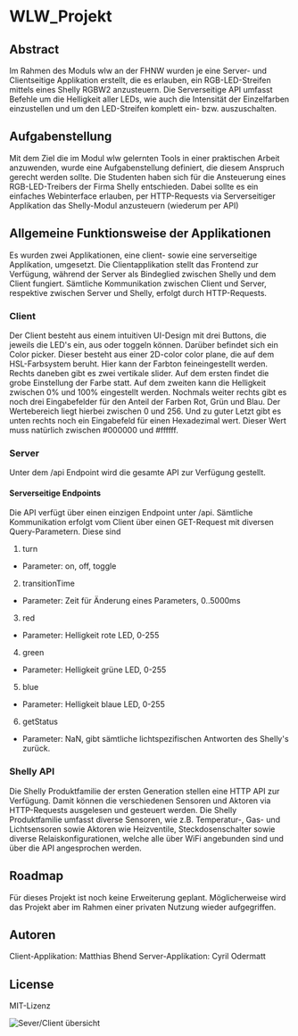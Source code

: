 # WLW_Projekt

## Abstract

Im Rahmen des Moduls wlw an der FHNW wurden je eine Server- und Clientseitige Applikation erstellt, die es erlauben, ein RGB-LED-Streifen mittels eines Shelly RGBW2 anzusteuern. Die Serverseitige API umfasst Befehle um die Helligkeit aller LEDs, wie auch die Intensität der Einzelfarben einzustellen und um den LED-Streifen komplett ein- bzw. auszuschalten.

## Aufgabenstellung

Mit dem Ziel die im Modul wlw gelernten Tools in einer praktischen Arbeit anzuwenden, wurde eine Aufgabenstellung definiert, die diesem Anspruch gerecht werden sollte. Die Studenten haben sich für die Ansteuerung eines RGB-LED-Treibers der Firma Shelly entschieden.
Dabei sollte es ein einfaches Webinterface erlauben, per HTTP-Requests via Serverseitiger Applikation das Shelly-Modul anzusteuern (wiederum per API)

## Allgemeine Funktionsweise der Applikationen

Es wurden zwei Applikationen, eine client- sowie eine serverseitige Applikation, umgesetzt. Die Clientapplikation stellt das Frontend zur Verfügung, während der Server als Bindeglied zwischen Shelly und dem Client fungiert. Sämtliche Kommunikation zwischen Client und Server, respektive zwischen Server und Shelly, erfolgt durch HTTP-Requests.

### Client

Der Client besteht aus einem intuitiven UI-Design mit drei Buttons, die jeweils die LED's ein, aus oder toggeln können. Darüber befindet sich ein Color picker. Dieser besteht aus einer 2D-color color plane, die auf dem HSL-Farbsystem beruht. Hier kann der Farbton feineingestellt werden. Rechts daneben gibt es zwei vertikale slider. Auf dem ersten findet die grobe Einstellung der Farbe statt. Auf dem zweiten kann die Helligkeit zwischen 0% und 100% eingestellt werden. Nochmals weiter rechts gibt es noch drei Eingabefelder für den Anteil der Farben Rot, Grün und Blau. Der Wertebereich liegt hierbei zwischen 0 und 256. Und zu guter Letzt gibt es unten rechts noch ein Eingabefeld für einen Hexadezimal wert. Dieser Wert muss natürlich zwischen \#000000 und \#ffffff.

### Server

Unter dem /api Endpoint wird die gesamte API zur Verfügung gestellt.

#### Serverseitige Endpoints

Die API verfügt über einen einzigen Endpoint unter /api. Sämtliche Kommunikation erfolgt vom Client über einen GET-Request mit diversen Query-Parametern. Diese sind 

1. turn
- Parameter: on, off, toggle
2. transitionTime
- Parameter: Zeit für Änderung eines Parameters, 0..5000ms
3. red
- Parameter: Helligkeit rote LED, 0-255
4. green
- Parameter: Helligkeit grüne LED, 0-255
5. blue
- Parameter: Helligkeit blaue LED, 0-255
6. getStatus
- Parameter: NaN, gibt sämtliche lichtspezifischen Antworten des Shelly's zurück. 

### Shelly API

Die Shelly Produktfamilie der ersten Generation stellen eine HTTP API zur Verfügung. Damit können die verschiedenen Sensoren und Aktoren via HTTP-Requests ausgelesen und gesteuert werden. Die Shelly Produktfamilie umfasst diverse Sensoren, wie z.B. Temperatur-, Gas- und Lichtsensoren sowie Aktoren wie Heizventile, Steckdosenschalter sowie diverse Relaiskonfigurationen, welche alle über WiFi angebunden sind und über die API angesprochen werden. 

## Roadmap

Für dieses Projekt ist noch keine Erweiterung geplant. Möglicherweise wird das Projekt aber im Rahmen einer privaten Nutzung wieder aufgegriffen.

## Autoren

Client-Applikation: Matthias Bhend
Server-Applikation: Cyril Odermatt

## License

MIT-Lizenz

![Sever/Client übersicht](/home/matz/SynologyDrive/FHNW/wlw/wlw_projekt/wlw_projekt/Uebersicht.png)